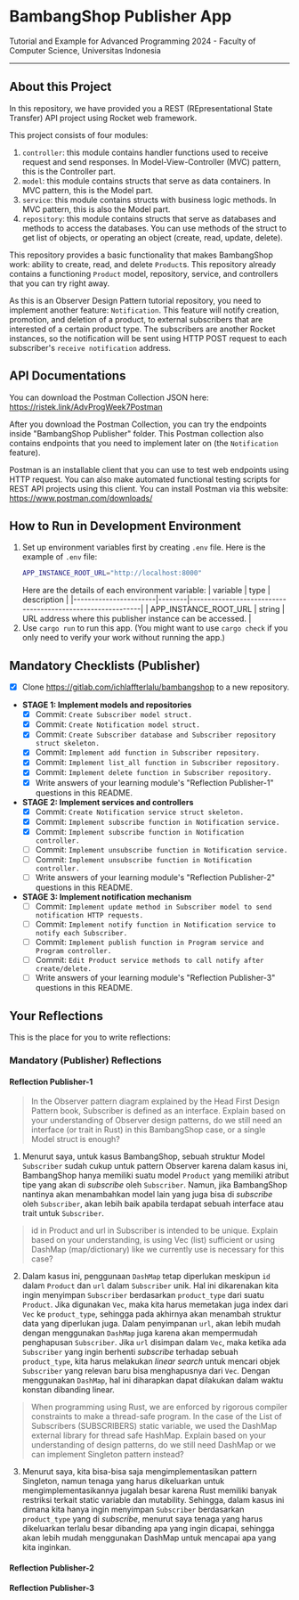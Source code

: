 # BambangShop Publisher App
Tutorial and Example for Advanced Programming 2024 - Faculty of Computer Science, Universitas Indonesia

---

## About this Project
In this repository, we have provided you a REST (REpresentational State Transfer) API project using Rocket web framework.

This project consists of four modules:
1.  `controller`: this module contains handler functions used to receive request and send responses.
    In Model-View-Controller (MVC) pattern, this is the Controller part.
2.  `model`: this module contains structs that serve as data containers.
    In MVC pattern, this is the Model part.
3.  `service`: this module contains structs with business logic methods.
    In MVC pattern, this is also the Model part.
4.  `repository`: this module contains structs that serve as databases and methods to access the databases.
    You can use methods of the struct to get list of objects, or operating an object (create, read, update, delete).

This repository provides a basic functionality that makes BambangShop work: ability to create, read, and delete `Product`s.
This repository already contains a functioning `Product` model, repository, service, and controllers that you can try right away.

As this is an Observer Design Pattern tutorial repository, you need to implement another feature: `Notification`.
This feature will notify creation, promotion, and deletion of a product, to external subscribers that are interested of a certain product type.
The subscribers are another Rocket instances, so the notification will be sent using HTTP POST request to each subscriber's `receive notification` address.

## API Documentations

You can download the Postman Collection JSON here: https://ristek.link/AdvProgWeek7Postman

After you download the Postman Collection, you can try the endpoints inside "BambangShop Publisher" folder.
This Postman collection also contains endpoints that you need to implement later on (the `Notification` feature).

Postman is an installable client that you can use to test web endpoints using HTTP request.
You can also make automated functional testing scripts for REST API projects using this client.
You can install Postman via this website: https://www.postman.com/downloads/

## How to Run in Development Environment
1.  Set up environment variables first by creating `.env` file.
    Here is the example of `.env` file:
    ```bash
    APP_INSTANCE_ROOT_URL="http://localhost:8000"
    ```
    Here are the details of each environment variable:
    | variable              | type   | description                                                |
    |-----------------------|--------|------------------------------------------------------------|
    | APP_INSTANCE_ROOT_URL | string | URL address where this publisher instance can be accessed. |
2.  Use `cargo run` to run this app.
    (You might want to use `cargo check` if you only need to verify your work without running the app.)

## Mandatory Checklists (Publisher)
-   [x] Clone https://gitlab.com/ichlaffterlalu/bambangshop to a new repository.
-   **STAGE 1: Implement models and repositories**
    -   [x] Commit: `Create Subscriber model struct.`
    -   [x] Commit: `Create Notification model struct.`
    -   [x] Commit: `Create Subscriber database and Subscriber repository struct skeleton.`
    -   [x] Commit: `Implement add function in Subscriber repository.`
    -   [x] Commit: `Implement list_all function in Subscriber repository.`
    -   [x] Commit: `Implement delete function in Subscriber repository.`
    -   [x] Write answers of your learning module's "Reflection Publisher-1" questions in this README.
-   **STAGE 2: Implement services and controllers**
    -   [x] Commit: `Create Notification service struct skeleton.`
    -   [x] Commit: `Implement subscribe function in Notification service.`
    -   [x] Commit: `Implement subscribe function in Notification controller.`
    -   [ ] Commit: `Implement unsubscribe function in Notification service.`
    -   [ ] Commit: `Implement unsubscribe function in Notification controller.`
    -   [ ] Write answers of your learning module's "Reflection Publisher-2" questions in this README.
-   **STAGE 3: Implement notification mechanism**
    -   [ ] Commit: `Implement update method in Subscriber model to send notification HTTP requests.`
    -   [ ] Commit: `Implement notify function in Notification service to notify each Subscriber.`
    -   [ ] Commit: `Implement publish function in Program service and Program controller.`
    -   [ ] Commit: `Edit Product service methods to call notify after create/delete.`
    -   [ ] Write answers of your learning module's "Reflection Publisher-3" questions in this README.

## Your Reflections
This is the place for you to write reflections:

### Mandatory (Publisher) Reflections

#### Reflection Publisher-1
> In the Observer pattern diagram explained by the Head First Design Pattern book, Subscriber is defined as an interface. Explain based on your understanding of Observer design patterns, do we still need an interface (or trait in Rust) in this BambangShop case, or a single Model struct is enough?

1. Menurut saya, untuk kasus BambangShop, sebuah struktur Model `Subscriber` sudah cukup untuk pattern Observer karena dalam kasus ini, BambangShop hanya memiliki suatu model `Product` yang memiliki atribut tipe yang akan di *subscribe* oleh `Subscriber`. Namun, jika BambangShop nantinya akan menambahkan model lain yang juga bisa di *subscribe* oleh `Subscriber`, akan lebih baik apabila terdapat sebuah interface atau trait untuk `Subscriber`.

> id in Product and url in Subscriber is intended to be unique. Explain based on your understanding, is using Vec (list) sufficient or using DashMap (map/dictionary) like we currently use is necessary for this case?

2. Dalam kasus ini, penggunaan `DashMap` tetap diperlukan meskipun `id` dalam `Product` dan `url` dalam `Subscriber` unik. Hal ini dikarenakan kita ingin menyimpan `Subscriber` berdasarkan `product_type` dari suatu `Product`. Jika digunakan `Vec`, maka kita harus memetakan juga index dari `Vec` ke `product_type`, sehingga pada akhirnya akan menambah struktur data yang diperlukan juga. Dalam penyimpanan `url`, akan lebih mudah dengan menggunakan `DashMap` juga karena akan mempermudah penghapusan `Subscriber`. Jika `url` disimpan dalam `Vec`, maka ketika ada `Subscriber` yang ingin berhenti *subscribe* terhadap sebuah `product_type`, kita harus melakukan *linear search* untuk mencari objek `Subscriber` yang relevan baru bisa menghapusnya dari `Vec`. Dengan menggunakan `DashMap`, hal ini diharapkan dapat dilakukan dalam waktu konstan dibanding linear. 

> When programming using Rust, we are enforced by rigorous compiler constraints to make a thread-safe program. In the case of the List of Subscribers (SUBSCRIBERS) static variable, we used the DashMap external library for thread safe HashMap. Explain based on your understanding of design patterns, do we still need DashMap or we can implement Singleton pattern instead?

3. Menurut saya, kita bisa-bisa saja mengimplementasikan pattern Singleton, namun tenaga yang harus dikeluarkan untuk mengimplementasikannya jugalah besar karena Rust memiliki banyak restriksi terkait static variable dan mutability. Sehingga, dalam kasus ini dimana kita hanya ingin menyimpan `Subscriber` berdasarkan `product_type` yang di *subscribe*, menurut saya tenaga yang harus dikeluarkan terlalu besar dibanding apa yang ingin dicapai, sehingga akan lebih mudah menggunakan DashMap untuk mencapai apa yang kita inginkan.

#### Reflection Publisher-2

#### Reflection Publisher-3
